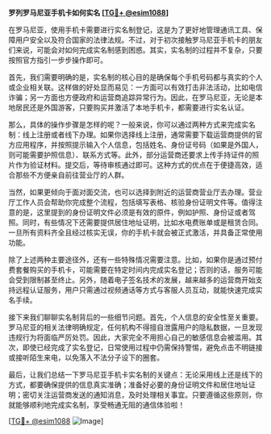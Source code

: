 **罗列罗马尼亚手机卡如何实名 [[TG💪+ @esim1088](https://t.me/s/esim1088)]**

在罗马尼亚，使用手机卡需要进行实名制登记，这是为了更好地管理通讯工具、保障用户安全以及符合国家的法律法规。不过，对于初次接触罗马尼亚手机卡的朋友们来说，可能会对如何完成实名制感到困惑。其实，实名制的过程并不复杂，只要按照官方指引一步步操作即可。

首先，我们需要明确的是，实名制的核心目的是确保每个手机号码都与真实的个人或企业相关联。这样做的好处显而易见：一方面可以有效打击非法活动，比如电信诈骗；另一方面也方便政府和运营商追踪异常行为。因此，在罗马尼亚，无论是本地居民还是外国游客，只要购买并激活了本地手机卡，都需要进行实名认证。

那么，具体的操作步骤是怎样的呢？一般来说，你可以通过两种方式来完成实名制：线上注册或者线下办理。如果你选择线上注册，通常需要下载运营商提供的官方应用程序，并按照提示输入个人信息，包括姓名、身份证号码（如果是外国人，则可能需要护照信息）、联系方式等。此外，部分运营商还要求上传手持证件的照片作为验证材料。提交后，等待审核通过即可。这种方式的优点在于便捷高效，适合那些不方便亲自前往营业厅的人群。

当然，如果更倾向于面对面交流，也可以选择到附近的运营商营业厅去办理。营业厅工作人员会帮助你完成整个流程，包括填写表格、核验身份证明文件等。值得注意的是，这里提到的身份证明文件必须是有效的原件，例如护照、身份证或者驾照。同时，有些情况下还需要提供居住地址证明，比如水电费账单或是租赁合同。一旦所有资料齐全且经过核实无误，你的手机卡就会被正式激活，并具备正常使用功能。

除了上述两种主要途径外，还有一些特殊情况需要注意。比如，如果你是通过预付费套餐购买的手机卡，可能需要在特定时间内完成实名登记；否则的话，服务可能会受到限制甚至终止。另外，随着电子签名技术的发展，越来越多的运营商开始支持远程认证服务，用户只需通过视频通话等方式与客服人员互动，就能快速完成实名手续。

接下来我们聊聊实名制背后的一些细节问题。首先，个人信息的安全性至关重要。罗马尼亚的相关法律明确规定，任何机构不得擅自泄露用户的隐私数据，一旦发现违规行为将面临严厉处罚。因此，大家完全不用担心自己的敏感信息会被滥用。其次，即使已经完成了实名登记，日常使用过程中仍需保持警惕，避免点击不明链接或接听陌生来电，以免落入不法分子设下的圈套。

最后，让我们总结一下罗马尼亚手机卡实名制的关键点：无论采用线上还是线下的方式，都要确保提供的信息真实准确；准备好必要的身份证明文件和居住地址证明；密切关注运营商发送的通知消息，及时处理相关事宜。只要遵循这些原则，你就能够顺利地完成实名制，享受畅通无阻的通信体验啦！

[[TG💪+ @esim1088](https://t.me/s/esim1088) ![Image](https://i.postimg.cc/4NQfJmqS/Snipaste-2025-05-13-00-14-12.png)]